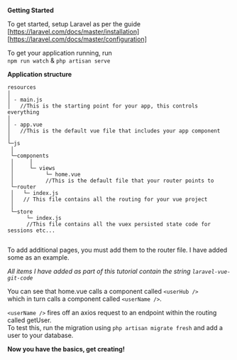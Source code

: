 **Getting Started**

To get started, setup Laravel as per the guide [https://laravel.com/docs/master/installation]
<br />[https://laravel.com/docs/master/configuration]<br />

To get your application running, run<br />
`npm run watch` & `php artisan serve`

**Application structure**

```
resources 
│
│ - main.js
│   //This is the starting point for your app, this controls everything
│    
│ - app.vue
│   //This is the default vue file that includes your app component
│
└─js   
 │
 └─components
 │     │
 │     └─ views
 │          └─ home.vue
 │          //This is the default file that your router points to
 └─router
 │   └─ index.js 
 │   // This file contains all the routing for your vue project
 │   
 └─store     
      └─ index.js 
      //This file contains all the vuex persisted state code for sessions etc...
      

```
To add additional pages, you must add them to the router file.
I have added some as an example.

_All items I have added as part of this tutorial contain the string `laravel-vue-git-code`_

You can see that home.vue calls a component called `<userHub />`<br />
which in turn calls a component called `<userName />`.

`<userName />` fires off an axios request to an endpoint within the routing called getUser.<br />
To test this, run the migration using `php artisan migrate fresh` and add a user to your database.

**Now you have the basics, get creating!**



